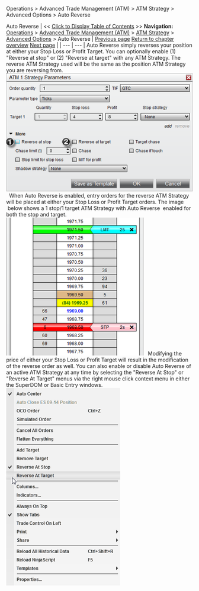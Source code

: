 ﻿
Operations \> Advanced Trade Management (ATM) \> ATM Strategy \> Advanced Options \> Auto Reverse

Auto Reverse
| \<\< [Click to Display Table of Contents](auto_reverse.md) \>\> **Navigation:**     [Operations](operations.md) \> [Advanced Trade Management (ATM)](advanced_trade_management_atm.md) \> [ATM Strategy](atm_strategy.md) \> [Advanced Options](advanced_options.md) \> Auto Reverse | [Previous page](auto_chase.md) [Return to chapter overview](advanced_options.md) [Next page](shadow_strategy.md) |
| --- | --- |
Auto Reverse simply reverses your position at either your Stop Loss or Profit Target. You can optionally enable (1\) "Reverse at stop" or (2\) "Reverse at target" with any ATM Strategy. The reverse ATM Strategy used will be the same as the position ATM Strategy you are reversing from.
 
![ATM_4](atm_4.png)
 
When Auto Reverse is enabled, entry orders for the reverse ATM Strategy will be placed at either your Stop Loss or Profit Target orders. The image  below shows a 1 stop/1 target ATM Strategy with Auto Reverse  enabled for both the stop and target.
 
![ATM_2](atm_2.png)
 
Modifying the price of either your Stop Loss or Profit Target will result in the modification of the reverse order as well. You can also enable or disable Auto Reverse of an active ATM Strategy at any time by selecting the "Reverse At Stop" or "Reverse At Target" menus via the right mouse click context menu in either the SuperDOM or Basic Entry windows.
 
![ATM_3](atm_3.png)
